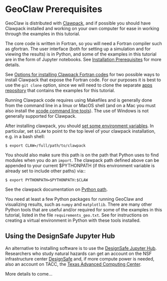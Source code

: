 
# GeoClaw Prerequisites

GeoClaw is distributed with [Clawpack](https://www.clawpack.org), and
if possible you should have Clawpack installed and working on your own computer
for ease in working through the examples in this tutorial.

The core code is written in Fortran, so you will need a Fortran compiler such
as gfortran.  The user interface (both for setting up a simulation and for
viewing the results) is in Python, and some of the examples in this tutorial
are in the form of Jupyter notebooks.  See [Installation Prerequisites](https://www.clawpack.org/prereqs.html#prereqs) for more details.

See [Options for installing Clawpack Fortran codes](https://www.clawpack.org/installing_fortcodes.html#installing-fortcodes)
for two possible ways to install Clawpack that expose the Fortran code.
For our purposes it is best to use the `git clone` option, since we will
need to clone the separate [apps repository](https://www.clawpack.org/apps.html)
that contains the examples for this tutorial.

Running Clawpack code requires using Makefiles and is generally done from
the command line in a linux or MacOS shell (and on a Mac you must also
install the 
[xcode command line tools](https://developer.apple.com/xcode/resources/)).
The use of Windows is not generally supported for Clawpack.

After installing clawpack, you should
[set some environment variables](https://www.clawpack.org/setenv.html).
In particular, set `$CLAW` to point to the top level of
your clawpack installation, e.g. in a bash shell:

    $ export CLAW=/full/path/to/clawpack

You should also make sure this path is on the path that Python uses to find
modules when you do an `import`.  The clawpack path defined above can be appended
to your current $PYTHONPATH (if this environment variable is already set
to include other paths) via::

    $ export PYTHONPATH=$PYTHONPATH:$CLAW
See the clawpack documentation on
[Python path](https://www.clawpack.org/python_path.html).

You need at least a few Python packages for running GeoClaw and visualizing
results, such as `numpy` and `matplotlib`. There are many other Python tools
that are useful and/or required for some of the examples in this tutorial,
listed in the file `requirements_geo.txt`.
See [](python_environment) for instructions on creating a virtual
environment in Python with these tools installed.

## Using the DesignSafe Jupyter Hub

An alternative to installing software is to use the
[DesignSafe Jupyter Hub](https://designsafe-ci.org/use-designsafe/tools-applications/analysis/jupyter/).
Researchers who study natural hazards can get an account on the NSF infrastructure center [DesignSafe](https://designsafe-ci.org/) and, if more compute power is needed,
also an account on TACC, the [Texas Advanced Computing Center](https://tacc.utexas.edu/systems/all/).

More details to come...
